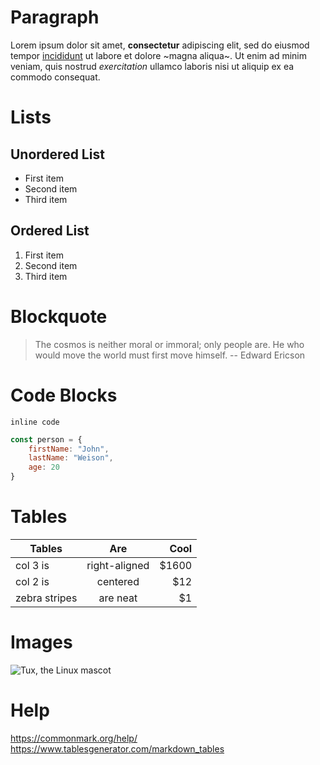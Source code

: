 
# Paragraph

Lorem ipsum dolor sit amet, **consectetur** adipiscing elit, sed do eiusmod tempor [incididunt](https://google.com) ut labore et dolore ~magna aliqua~. Ut enim ad minim veniam, quis nostrud *exercitation* ullamco laboris nisi ut aliquip ex ea commodo consequat.

# Lists

## Unordered List

- First item
- Second item
- Third item

## Ordered List

1. First item
2. Second item
3. Third item

# Blockquote

> The cosmos is neither moral or immoral; only people are. He who would move the world must first move himself.
-- Edward Ericson

# Code Blocks

`inline code`

```javascript
const person = {
    firstName: "John",
    lastName: "Weison",
    age: 20
}
```

# Tables

| Tables        | Are           | Cool  |
| ------------- |:-------------:| -----:|
| col 3 is      | right-aligned | $1600 |
| col 2 is      | centered      |   $12 |
| zebra stripes | are neat      |    $1 |

# Images

![Tux, the Linux mascot](https://unsplash.com/photos/C7NhAe1zhbw/download?force=true&w=1920)

# Help

<https://commonmark.org/help/>
<https://www.tablesgenerator.com/markdown_tables>

